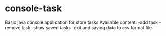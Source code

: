 # console-task
Basic java console application for store tasks
Available content:
-add task
-remove task
-show saved tasks
-exit and saving data to csv format file
  

